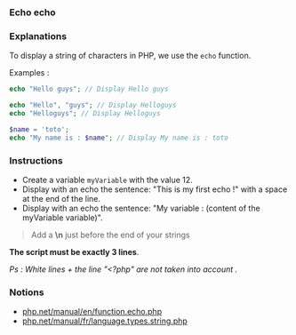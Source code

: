 ### Echo echo

### Explanations

To display a string of characters in PHP, we use the `echo` function.

Examples :

```php
echo "Hello guys"; // Display Hello guys

echo "Hello", "guys"; // Display Helloguys
echo "Helloguys"; // Display Helloguys

$name = 'toto';
echo "My name is : $name"; // Display My name is : toto
```

### Instructions

- Create a variable `myVariable` with the value 12.
- Display with an echo the sentence: "This is my first echo !" with a space at the end of the line.
- Display with an echo the sentence: "My variable : (content of the myVariable variable)".

> Add a **\n** just before the end of your strings

**The script must be exactly 3 lines**.

_Ps : White lines + the line "<?php" are not taken into account
._

### Notions

- [php.net/manual/en/function.echo.php](https://www.php.net/manual/en/function.echo.php)
- [php.net/manual/fr/language.types.string.php](https://www.php.net/manual/fr/language.types.string.php)
